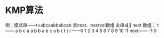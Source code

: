


# KMP算法
例：模式串——t=abcaabbabcab
求next、nextval数组
主串a[j]
next 数组：
t      ——     a b c a a b b a b c a b
     ( t )  i  ——0 1 2 3  4 5 6 7 8 9 10 11
next—— -1 0 

<!--stackedit_data:
eyJoaXN0b3J5IjpbLTMxNjY1MDU2OV19
-->